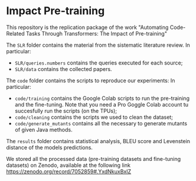# Impact Pre-training

This repository is the replication package of the work "Automating Code-Related Tasks Through Transformers: The Impact of Pre-training"

The `SLR` folder contains the material from the sistematic literature review. In particular:
  - `SLR/queries.numbers` contains the queries executed for each source;
  - `SLR/data` contains the collected papers.

The `code` folder contains the scripts to reproduce our experiments: In particular:
  - `code/training` contains the Google Colab scripts to run the pre-training and the fine-tuning. Note that you need a Pro Goggle Colab account tu succesfully run the scripts (on the TPUs);  
  - `code/cleaning` contains the scripts we used to clean the dataset;
  - `code/generate_mutants` contains all the necessary to generate mutants of given Java methods.

The `results` folder contains statistical analysis, BLEU score and Levenstein distance of the models predictions.

We stored all the processed data (pre-training datasets and fine-tuning datasets) on Zenodo, available at the following link https://zenodo.org/record/7052859#.YxdNkuxBxlZ
